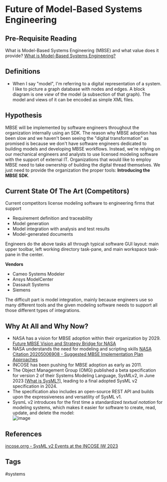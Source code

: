 # Future of Model-Based Systems Engineering

## Pre-Requisite Reading
What is Model-Based Systems Engineering (MBSE) and what value does it provide? [What is Model-Based Systems Engineering? ](../202110052023)  

## Definitions
* When I say "model", I'm referring to a digital representation of a system. I like to picture a graph database with nodes and edges. A block diagram is one *view* of the model (a subsection of that graph). The model and views of it can be encoded as simple XML files.  

## Hypothesis
MBSE will be implemented by software engineers throughout the organization internally using an SDK. The reason why MBSE adoption has been slow and we haven't been seeing the "digital transformation" as promised is because we don't have software engineers dedicated to building models and developing MBSE workflows. Instead, we're relying on our mechanical engineers and analysts to use licensed modeling software with the support of external IT. Organizations that would like to employ MBSE need to take ownership of building the digital thread themselves. We just need to provide the organization the proper tools: **Introducing the MBSE SDK**.   

## Current State Of The Art (Competitors)
Current competitors license modeling software to engineering firms that  support
* Requirement definition and traceability  
* Model generation  
* Model integration with analysis and test results  
* Model-generated documents  

Engineers do the above tasks all through typical software GUI layout: main upper toolbar, left working directory task-pane, and main workspace task-pane in the center.  

**Vendors** 
* Cameo Systems Modeler
* Ansys ModelCenter
* Dassault Systems
* Siemens

The difficult part is model integration, mainly because engineers use so many different tools and the given modeling software needs to support all those different types of integrations.  

## Why At All and Why Now?
* NASA has a vision for MBSE adoption within their organization by 2029. [Future MBSE Vision and Strategy Bridge for NASA](https://ntrs.nasa.gov/api/citations/20210014025/downloads/TM-20210014025.pdf)  
* NASA understands the need for modeling and scripting skills [NASA Citation 20205006908 - Suggested MBSE Implementation Plan Approaches](https://ntrs.nasa.gov/api/citations/20205006908/downloads/REVISED%20FINAL%20-%20Suggested%20MBSE%20Implementation%20Plan%20Approaches%20Webcast.pdf)  
* INCOSE has been pushing for MBSE adoption as early as 2011. 
* The Object Management Group (OMG) published a beta specification for version 2 of their Systems Modeling Language, SysMLv2, in June 2023 [[What is SysML?](../202110032315)], leading to a final adopted SysML v2 specification in 2024.  
* The specification also includes an open-source REST API and builds upon the expressiveness and versatility of SysML v1.  
* SysmL v2 introduces for the first time a standardized *textual notation* for modeling systems, which makes it easier for software to create, read, update, and delete the model:   
![image](https://www.eliotkhachi.dev/resources/zettel-images/Sun_Dec_10_11:47:55_AM_PST_2023.png)

## References
[incose.orrg - SysML v2 Events at the INCOSE IW 2023](https://www.incose.org/communities/working-groups-initiatives/mbse-initiative)  

## Tags
#systems
